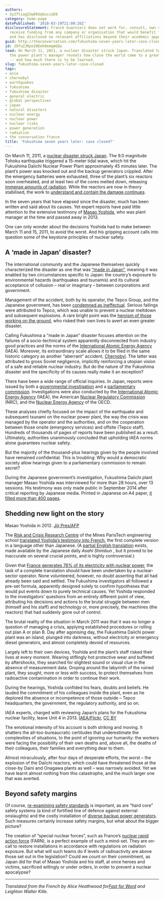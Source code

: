 ```yaml
---
authors:
- 3y2ftiagIUwEKUqGuccaE0
category: home-page
datePublished: '2018-03-19T21:00:26Z'
disclosureStatement: Franck Guarnieri does not work for, consult, own shares in or
  receive funding from any company or organisation that would benefit from this article,
  and has disclosed no relevant affiliations beyond their academic appointment.
guid: http://theconversation.com/fukushima-seven-years-later-case-closed-93448
id: 29fuZJRpn20Eek0emqmGQu
lead: On March 11, 2011, a nuclear disaster struck Japan. Translated testimony by
  the power plant's manager reveals how close the world came to a greater catastrophe
  -- and how much there is to be learned.
slug: fukushima-seven-years-later-case-closed
tags:
- asia
- chernobyl
- earthquakes
- fukushima
- fukushima disaster
- general electric
- global perspectives
- japan
- natural disasters
- nuclear energy
- nuclear power
- nuclear risks
- power generation
- radiation
- the conversation france
title: 'Fukushima seven years later: case closed?'
---
```

On March 11, 2011, a [nuclear disaster struck Japan](https://www.oecd-nea.org/news/2011/NEWS-04.html). The 9.0 magnitude Tohoku earthquake triggered a 15-meter tidal wave, which hit the Fukushima Daiichi Nuclear Power Plant approximately 45 minutes later. The plant’s power was knocked out and the backup generators crippled. After the emergency batteries were exhausted, three of the plant’s six reactors soon overheated, and at least two of the cores melted down, releasing [immense amounts of radiation](https://www.britannica.com/event/Fukushima-accident). While the reactors are now in theory stabilised, the work to [understand and contain the damage continues](https://www.nytimes.com/2017/11/19/science/japan-fukushima-nuclear-meltdown-fuel.html).

In the seven years that have elapsed since the disaster, much has been written and said about its causes. Yet expert reports have paid little attention to the extensive testimony of [Masao Yoshida](http://www.independent.co.uk/news/world/asia/japanese-hero-who-saved-fukushima-plant-from-total-meltdown-dies-of-cancer-8698357.html), who was plant manager at the time and passed away in 2013.

One can only wonder about the decisions Yoshida had to make between March 11 and 15, 2011, to avoid the worst. And his gripping account calls into question some of the keystone principles of nuclear safety.

## A ‘made in Japan’ disaster?

The international community and the Japanese themselves quickly characterized the disaster as one that was [“made in Japan”](https://www.nirs.org/wp-content/uploads/fukushima/naiic_report.pdf), meaning it was enabled by two circumstances specific to Japan: the country’s exposure to environmental hazards (earthquakes and tsunamis) and its cultural acceptance of collusion – real or imaginary – between corporations and government.

Management of the accident, both by its operator, the Tepco Group, and the Japanese government, has been [condemned as ineffectual](https://www-pub.iaea.org/MTCD/Publications/PDF/Pub1710-ReportByTheDG-Web.pdf). Serious failings were attributed to Tepco, which was unable to prevent a nuclear meltdown and subsequent explosions. A rare bright point was the [heroism of those working on the ground](https://www.japantimes.co.jp/news/2014/10/09/national/remembering-fukushima-plant-chief-helped-prevent-catastrophe/), who risked their own lives to avert an even greater disaster.

Calling Fukushima a “made in Japan” disaster focuses attention on the failures of a socio-technical system apparently disconnected from industry good practices and the norms of the [International Atomic Energy Agency](https://www.iaea.org) (IAEA). Moreover, its extraordinary scale allows it to be filed in the same historic category as another “aberrant” accident, [Chernobyl](https://www.theguardian.com/environment/2016/apr/26/chernobyl-nuclear-disaster-ukraine-marks-30th-anniversary). The latter was attributed to gross Soviet negligence, implicitly reinforcing a utopian vision of a safe and reliable nuclear industry. But do the nature of the Fukushima disaster and the specificity of its causes really make it an exception?

There have been a wide range of official inquiries. In Japan, reports were issued by both a [governmental investigation](http://www.cas.go.jp/jp/seisaku/icanps/eng/final-report.html) and a [parliamentary commission](https://www.nirs.org/wp-content/uploads/fukushima/naiic_report.pdf). Investigations were also conducted by the [International Atomic Energy Agency](https://www-pub.iaea.org/MTCD/Publications/PDF/Pub1710-ReportByTheDG-Web.pdf) (IAEA), the American [Nuclear Regulatory Commission](https://www.nap.edu/catalog/18294/lessons-learned-from-the-fukushima-nuclear-accident-for-improving-safety-of-us-nuclear-plants) (NRC), and the [Nuclear Energy Agency](https://www.oecd-nea.org/nsd/pubs/2016/7284-five-years-fukushima.pdf) of the OECD.

These analyses chiefly focused on the impact of the earthquake and subsequent tsunami on the nuclear power plant, the way the crisis was managed by the operator and the authorities, and on the cooperation between those onsite (emergency services) and offsite (Tepco staff). Hundreds of thousands of pages of reports have been published as a result. Ultimately, authorities unanimously concluded that upholding IAEA norms alone guarantees nuclear safety.

But the majority of the thousand-plus hearings given by the people involved have remained confidential. This is troubling: Why would a democratic society allow hearings given to a parliamentary commission to remain secret?

During the Japanese government’s investigation, Fukushima Daiichi plant manager Masao Yoshida was interviewed for more than 28 hours, over 13 sessions. His testimony was only made public in September 2014 after critical reporting by Japanese media. Printed in Japanese on A4 paper, [it filled more than 400 pages](https://www.japantimes.co.jp/news/2014/09/11/national/yoshida-transcripts-on-fukushima-nuclear-crisis-released/#.WqqUSWduzEQ).

## Shedding new light on the story

Masao Yoshida in 2012. [Jiji Pres/AFP](http://www.afpforum.com/AFPForum/Search/Results.aspx?pn=1&smd=8&mui=1&q=16609190818105664926_0&fst=masao+yoshida&fto=1&t=8.2.5.9.7.11)

The [Risk and Crisis Research Centre](https://www.carnot-mines.eu/en/carnot-mines-tv/%C3%A9conomie-management-soci%C3%A9t%C3%A9/crisis-and-risk-research-centre-crc-mines-paristech) of the Mines ParisTech engineering school [translated Yoshida’s testimony into French](https://hal-mines-paristech.archives-ouvertes.fr/hal-01715922), the first complete version in a language other than Japanese. (A [partial English translation](http://www.asahi.com/special/yoshida_report/en/) exists, made available by the Japanese daily _Asahi Shimbun_ , but it proved to be inaccurate on several crucial points, and is highly controversial.)

Given that [France generates 76% of its electricity with nuclear power](https://www.oecd-nea.org/general/profiles/france.html), the task of a complete translation should have been undertaken by a nuclear-sector operator. None volunteered, however, no doubt asserting that all had already been said and settled. The Fukushima investigators all followed a pre-set formula, apparently designed solely to confirm hypotheses that would put events down to purely technical causes. Yet Yoshida responded to the investigators’ questions from an entirely different point of view, attributing his decisions and actions to the brutal struggle between men (himself and his staff) and technology or, more precisely, the machines (the reactors) that had suddenly gone out of control.

The brutal reality of the situation in March 2011 was that it was no longer a question of managing a crisis, applying established procedures or rolling out plan A or plan B. Day after agonising day, the Fukushima Daiichi power plant was an island, plunged into darkness, without electricity or emergency diesel generators, and almost completely devoid of resources.

Largely left to their own devices, Yoshida and the plant’s staff risked their lives at every moment. Wearing stiflingly hot protective wear and buffeted by aftershocks, they searched for slightest sound or visual clue in the absence of measurement data. Groping around the labyrinth of the ruined plant, they sought, more or less with success, to protect themselves from radioactive contamination in order to continue their work.

During the hearings, Yoshida confided his fears, doubts and beliefs. He lauded the commitment of his colleagues inside the plant, even as he deplored the absence or incompetence of those outside – Tepco headquarters, the government, the regulatory authority, and so on.

IAEA experts, charged with reviewing Japan’s plans for the Fukushima nuclear facility, leave Unit 4 in 2013. [IAEA/Flickr](https://www.flickr.com/photos/iaea_imagebank/8657963646/in/photolist-9qApwP-hkxzwj-qcinzK-qSYjtY-9ujHrk-GtmYaE-ajtMUQ-oYE8Rd-qhqLVD-hkyAsz-pXZski-ec5jXh-pga2Gv-reep8K-e2p1Zy-9ydk2c-9rwJeq-kUyVKv-dTSBAK-dTSBrn-kUAzpC-dTYeWG-dTSE7P-dTSAXx-dTSDcK-hTpLP4-e2igrB-h71KKV-kUxZBH-a1EUvT-e2oZTE-rataxS-dTSBER-dTYhu5-dTSCVx-dTSE2v-dTYfC1-dTYeLf-dTYeNN-dTSBRr-9re6DX-dTYhrm-dTSDUx-dTYgew-dTYf8u-dTYhbW-dTYhRu-dTSBnZ-dTYhq9-dTSCkT), [CC BY](http://creativecommons.org/licenses/by/4.0/)

The emotional intensity of his account is both striking and moving. It shatters the all-too-bureaucratic certitudes that underestimate the complexities of situations, to the point of ignoring our humanity: the workers were facing the possibility of their own deaths and, above all, the deaths of their colleagues, their families and everything dear to them.

Almost miraculously, after four days of desperate efforts, the worst – the explosion of the Daiichi reactors, which could have threatened those at the close-by Daini and Onagawa plants as well – was narrowly avoided. Yet we have learnt almost nothing from this catastrophe, and the much larger one that was averted.

## Beyond safety margins

Of course, [re-examining safety standards](https://link.springer.com/chapter/10.1007/978-3-319-12090-4_14) is important, as are “hard core” safety systems (a kind of fortified line of defence against external onslaughts) and the costly installation of [diverse backup power generators](https://www.newscientist.com/article/dn21555-can-diverse-power-backups-boost-nuclear-plant-safety/). Such measures certainly increase safety margins, but what about the bigger picture?

The creation of “special nuclear forces”, such as France’s [nuclear rapid action force](http://www.world-nuclear-news.org/RS-EDFs-emergency-response-force-in-place-1203144.html) (FARN), is a perfect example of such a mind-set. They are on-call to restore installations in accordance with regulations on radiation exposure. But what will such teams do if levels of radioactivity are above those set out in the legislation? Could we count on their commitment, as Japan did for that of Masao Yoshida and his staff, at once heroes and victims, sacrificed willingly or under orders, in order to prevent a nuclear apocalypse?

* * *

_Translated from the French by Alice Heathwood for[Fast for Word](http://www.fastforword.fr/) and Leighton Walter Kille_.